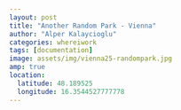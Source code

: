 ```yaml
---
layout: post
title: "Another Random Park - Vienna"
author: "Alper Kalaycioglu"
categories: whereiwork
tags: [documentation]
image: assets/img/vienna25-randompark.jpg
amp: true
location:
  latitude: 48.189525
  longitude: 16.3544527777778
---
```

